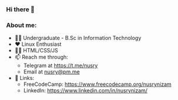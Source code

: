 ### Hi there 👋
### About me:
   - 👨‍🎓 Undergraduate - B.Sc in Information Technology
   - ❤️ Linux Enthusiast
   - 👨‍💻 HTML/CSS/JS
   - 📫 Reach me through:
      - Telegram at https://t.me/nusry
      - Email at nusry@pm.me
   - 🔗 Links:
      - FreeCodeCamp: https://www.freecodecamp.org/nusrynizam
      - LinkedIn: https://www.linkedin.com/in/nusrynizam/
<!--
**NusryNizam/NusryNizam** is a ✨ _special_ ✨ repository because its `README.md` (this file) appears on your GitHub profile.

Here are some ideas to get you started:

- 🔭 I’m currently working on ...
- 🌱 I’m currently learning ...
- 👯 I’m looking to collaborate on ...
- 🤔 I’m looking for help with ...
- 💬 Ask me about ...
- 📫 How to reach me: ...
- 😄 Pronouns: ...
- ⚡ Fun fact: ...
-->
